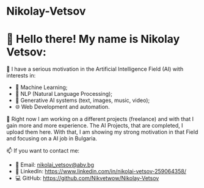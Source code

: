 # Nikolay-Vetsov
# 👋 Hello there! My name is Nikolay Vetsov:

🎯 I have a serious motivation in the Artificial Intelligence Field (AI) with interests in:

- 🤖 Machine Learning;
- 🧠 NLP (Natural Language Processing);
- 🎨 Generative AI systems (text, images, music, video); 
- 🌐 Web Development and automation.  

🚀 Right now I am working on a different projects (freelance) and with that I gain more and more experience. The AI Projects, that are completed, I upload them here. With that, I am showing my strong motivation in that Field and focusing on a AI job in Bulgaria.

📫 If you want to contact me:  
- 📧 Email: nikolai_vetsov@abv.bg 
- 💼 LinkedIn: https://www.linkedin.com/in/nikolai-vetsov-259064358/
- 💻 GitHub: https://github.com/Nikvetwow/Nikolay-Vetsov
